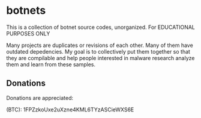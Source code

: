 # botnets
This is a collection of botnet source codes, unorganized. For EDUCATIONAL PURPOSES ONLY


Many projects are duplicates or revisions of each other. Many of them have outdated depedencies. My goal is to collectively put them together so that they are compilable and help people interested in malware research analyze them and learn from these samples. 

## Donations

Donations are appreciated:

(BTC): 1FPZzkoUxe2uXzne4KML6TYzASCieWXS6E
